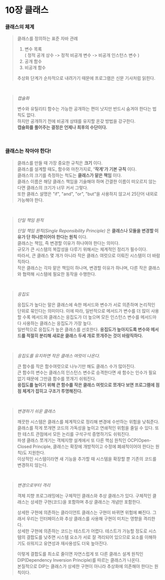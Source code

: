 10장 클래스
==========

### 클래스의 체계
>클래스를 정의하는 표준 자바 관례
>1. 변수 목록   
      ( 정적 공개 상수 -> 정적 비공개 변수 -> 비공개 인스턴스 변수 )
>2. 공개 함수
>3. 비공개 함수
>
>추상화 단계가 순차적으로 내려가기 때문에 프로그램은 신문 기사처럼 읽힌다.
<br>

>_캡슐화_
>
>변수와 유틸리티 함수는 가능한 공개하는 편이 낫지만 반드시 숨겨야 한다는 법칙도 없다.  
>하지만 공개하기 전에 비공개 상태를 유지할 온갖 방법을 강구한다.  
>__캡슐화를 풀어주는 결정은 언제나 최후의 수단이다.__

<br>

### 클래스는 작아야 한다!
>클래스를 만들 때 가장 중요한 규칙은 __크기__ 이다.  
클래스를 설계할 때도, 함수와 마찬가지로, __'작게'가 기본 규칙__ 이다.  
클래스의 크기를 측정하는 척도는 __클래스가 맡은 책임__ 이다.  
클래스 이름은 해당 클래스 책임을 기술해야 하며 간결한 이름이 떠오르지 않는다면 클래스의 크기가 너무 커서 그렇다.  
또한 클래스 설명은 "if", "and", "or", "but"을 사용하지 않고서 25단어 내외로 가능해야 한다.
<br>
  
>_단일 책임 원칙_
>
>_단일 책임 원칙(Single Reponsibility Principle)_ 은 __클래스나 모듈을 변경할 이유가 단 하나뿐이어야 한다는 원칙__ 이다.  
클래스는 책임, 즉 변경할 이유가 하나여야 한다는 의미다.  
규모가 큰 시스템의 복잡성을 다루기 위해서는 체계적인 정리가 필수이다.  
따라서, 큰 클래스 몇 개가 아니라 작은 클래스 여럿으로 이뤄진 시스템이 더 바람직하다.  
작은 클래스는 각자 맡은 책임이 하나며, 변경할 이유가 하나며, 다른 작은 클래스와 협력해 시스템에 필요한 동작을 수행한다.
<br>
  
>_응집도_
>
>응집도가 높다는 말은 클래스에 속한 메서드와 변수가 서로 의존하며 논리적인 단위로 묶인다는 의미이다.
이에 따라, 일반적으로 메서드가 변수를 더 많이 사용할 수록 메서드와 클래스는 응집도가 더 높으며 모든 인스턴스 변수를 메서드마다 사용하는 클래스는 응집도가 가장 높다.  
일반적으로 응집도가 높은 클래스를 선호한다.
__응집도가 높아지도록 변수와 메서드를 적절히 분리해 새로운 클래스 두세 개로 쪼개주는 것이 바람직하다.__
<br>
  
>_응집도를 유지하면 작은 클래스 여럿이 나온다._
>
>큰 함수를 작은 함수여럿으로 나누기만 해도 클래스 수가 많아진다.  
큰 함수의 변수는 클래스의 인스턴스 변수로 승격한다면 새 함수는 인수가 필요없기 때문에 그만큼 함수를 쪼개기 쉬워진다.  
__응집도를 높이기 위해 큰 함수를 작은 클래스 여럿으로 쪼개다 보면 프로그램에 점점 체계가 잡히고 구조가 투명해진다.__
<br>
  
>_변경하기 쉬운 클래스_
>
>깨끗한 시스템은 클래스를 체계적으로 정리해 변경에 수반하는 위험을 낮춰준다.  
클래스를 작게 쪼개면 코드의 가독성을 높이고 연쇄적인 위험을 줄일 수 있다. 또한 테스트 관점에서 모든 논리를 구석구석 증명하기도 쉬워진다.  
파생 클래스 쪼개기는 객체지향 설계에서 또 다른 핵심 원칙인 OCP(Open-Closed Principle, 클래스는 확장에 개방적이고 수정에 폐쇄적이어야 한다는 원칙)도 지원한다.  
이상적인 시스템이라면 새 기능을 추가할 때 시스템을 확장할 뿐 기존의 코드를 변경하지 않는다.
<br>
  
>_변경으로부터 격리_
>
>객체 지향 프로그래밍에는 구체적인 클래스와 추상 클래스가 있다. 구체적인 클래스는 상세한 구현(코드)을 포함하며 추상 클래스는 개념만 포함한다.
>
>상세한 구현에 의존하는 클라이언트 클래스는 구현이 바뀌면 위험에 빠진다. 그래서 우리는 인터페이스와 추상 클래스를 사용해 구현이 미치는 영향을 격리한다.  
상세한 구현에 의존하는 코드는 테스트가 어렵다. 테스트가 가능할 정도로 시스템의 결합도를 낮추면 시스템 요소가 서로 잘 격리되어 있으므로 요소를 이해하기도 쉬워지고 유연성과 재사용성도 더욱 높아진다.
>
>이렇게 결합도를 최소로 줄이면 자연스럽게 또 다른 클래스 설계 원칙인 DIP(Dependency Inversion Principle)를 따르는 클래스가 나온다.  
>본질적으로 DIP는 클래스가 상세한 구현이 아니라 추상화에 의존해야 한다는 원칙이다.

